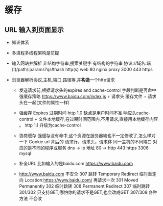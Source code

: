 # 缓存
## URL 输入到页面显示
- 知识体系
- 多进程多线程架构是前提
- 输入网站并解析
   非结构字符串,搜索关键字
   有结构的字符串
   协议://域名:端口/path/:params?qs#hash
   http(s)
   web 80 nginx proxy 3000 
   443 https 

- 浏览器解析协议,主机,端口,路径等,并**构造**一个http请求
  - 发送请求前,根据请求头的expires and cache-control 字段判断是否命中强缓存策略 
      https://www.baidu.com/index.js + 请求头
      缓存文件 + 请求头在一起(文件的属性一样)  
  - 强缓存
     Expires 过期时间 http 1.0 缺点是用户时间不准 
     响应头cache-control + 文件本地缓存,在过期时间范围内,不用请求,直接用本地缓存内容 。 http 1.1 升级为cache-control 

  - 协商缓存
     强缓存没有命中,这个资源在服务器端也不一定修改了,怎么样对一下 
   Cookie 
   url 背后的 请求行，请求头，请求体 
   同一主机的不同端口 对应的是不同的程序或服务
   dns -> ip 地址 80 -> http 443 https 3306 mysql  
   - 补全URL 
   比如输入的是baidu.com  https://www.baidu.com
   -  http://www.baidu.com 不安全 
       307 跳转 Temporary Redirect 临时重定向
       Location:https://www.baidu.com/
       再请求一次 
       301  Moved Permanently                302 临时跳转 
       308 Permanent Redirect          307 临时跳转 
        301/302 只支持GET,哪怕你的请求不是GET,也会改成GET
        307/308 各种方法 不会改 
  